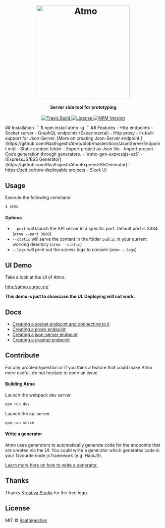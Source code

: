 <h1 align="center">
  <img src="https://raw.githubusercontent.com/Raathigesh/Atmo/master/docs/AtmoLogo.png" alt="Atmo" height="300">
   <br>
  <h4 align="center">Server side tool for prototyping</h4>
</h1>

<p align="center">
  <a href="https://travis-ci.org/Raathigesh/Atmo">
    <img src="https://img.shields.io/travis/Raathigesh/Atmo.svg?style=flat-square"
         alt="Travis Build">
  </a>
  <a href="https://github.com/Raathigesh/Atmo/blob/master/LICENSE">
    <img src="https://img.shields.io/npm/l/express.svg?maxAge=2592000&style=flat-square"
         alt="License">
  </a>
  <a href="https://www.npmjs.com/package/atmo">
    <img src="https://img.shields.io/npm/v/atmo.svg?style=flat-square"
         alt="NPM Version">
  </a>
</p>
## Installation
```
$ npm install atmo -g
```
## Features
- Http endpoints
- Socket server
- GraphQL endpoints (Experimental)
- Http proxy
- In-built support for Json-Server. [More on creating Json-Server endpoint.](https://github.com/Raathigesh/Atmo/blob/master/docs/JsonServerEndpoint.md)
- Static content folder 
- Export project as Json file
- Import project
- Code generation through generators.
  - `atmo-gen-expressjs-es5` - [ExpressJS/ES5 Generator](https://github.com/Raathigesh/AtmoExpressES5Generator)
- https://zeit.co/now deployable projects
- Sleek UI
 

## Usage
Execute the following command
```
$ atmo
```

#### Options
- `--port` will launch the API server in a specific port. Default port is 3334. (`atmo --port 3000`)
- `--static` will serve the content in the folder `public` in your current working directory (`atmo --static`)
- `--logs` will print out the access logs to console (`atmo --logs`)

## UI Demo
Take a look at the UI of Atmo.

http://atmo.surge.sh/

**This demo is just to showcase the UI. Deploying will not work.**

## Docs
- [Creating a socket endpoint and connecting to it](https://github.com/Raathigesh/Atmo/blob/master/docs/SocketEndpoint.md)
- [Creating a proxy endpoint](https://github.com/Raathigesh/Atmo/blob/master/docs/ProxyEndpoint.md)
- [Creating a json-server endpoint](https://github.com/Raathigesh/Atmo/blob/master/docs/JsonServerEndpoint.md)
- [Creating a graphql endpoint](https://github.com/Raathigesh/Atmo/blob/master/docs/GraphqlEndpoint.md)


## Contribute
For any problem/question or if you think a feature that could make Atmo more useful, do not hesitate to open an issue.

#### Building Atmo
Launch the webpack dev server.
````bash
npm run dev
`````
Launch the api server.
````bash
npm run serve
````

#### Write a generator
Atmo uses generators to automatically generate code for the endpoints that are created via the UI. You could write a generator which generates code in your favourite node js framework (e.g: HapiJS). 

[Learn more here on how to write a generator.](https://github.com/Raathigesh/Atmo/blob/master/docs/HowToWriteAGenerator.md)

## Thanks
Thanks [Kreativa Studio](http://www.kreativa-studio.com/) for the free logo.

## License
MIT © [Raathigeshan](https://twitter.com/Raathigeshan)

